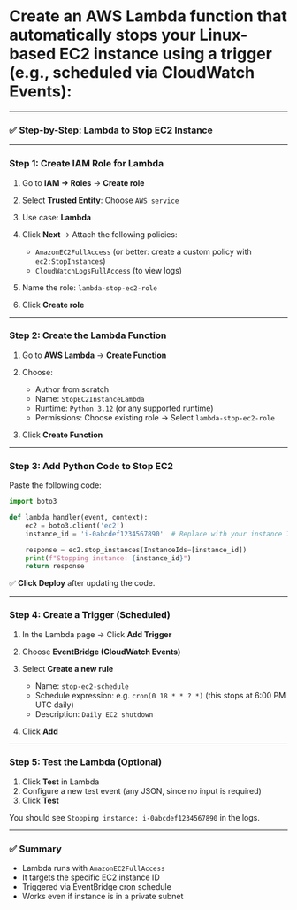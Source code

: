 # Create an AWS Lambda function that automatically stops your Linux-based EC2 instance using a trigger (e.g., scheduled via CloudWatch Events):

---

### ✅ Step-by-Step: Lambda to Stop EC2 Instance

---

### **Step 1: Create IAM Role for Lambda**

1. Go to **IAM → Roles** → **Create role**
2. Select **Trusted Entity**: Choose `AWS service`
3. Use case: **Lambda**
4. Click **Next** → Attach the following policies:

   * `AmazonEC2FullAccess` (or better: create a custom policy with `ec2:StopInstances`)
   * `CloudWatchLogsFullAccess` (to view logs)
5. Name the role: `lambda-stop-ec2-role`
6. Click **Create role**

---

### **Step 2: Create the Lambda Function**

1. Go to **AWS Lambda** → **Create Function**
2. Choose:

   * Author from scratch
   * Name: `StopEC2InstanceLambda`
   * Runtime: `Python 3.12` (or any supported runtime)
   * Permissions: Choose existing role → Select `lambda-stop-ec2-role`
3. Click **Create Function**

---

### **Step 3: Add Python Code to Stop EC2**

Paste the following code:

```python
import boto3

def lambda_handler(event, context):
    ec2 = boto3.client('ec2')
    instance_id = 'i-0abcdef1234567890'  # Replace with your instance ID

    response = ec2.stop_instances(InstanceIds=[instance_id])
    print(f"Stopping instance: {instance_id}")
    return response
```

✅ **Click Deploy** after updating the code.

---

### **Step 4: Create a Trigger (Scheduled)**

1. In the Lambda page → Click **Add Trigger**
2. Choose **EventBridge (CloudWatch Events)**
3. Select **Create a new rule**

   * Name: `stop-ec2-schedule`
   * Schedule expression: e.g. `cron(0 18 * * ? *)` (this stops at 6:00 PM UTC daily)
   * Description: `Daily EC2 shutdown`
4. Click **Add**

---

### **Step 5: Test the Lambda (Optional)**

1. Click **Test** in Lambda
2. Configure a new test event (any JSON, since no input is required)
3. Click **Test**

You should see `Stopping instance: i-0abcdef1234567890` in the logs.

---

### ✅ Summary

* Lambda runs with `AmazonEC2FullAccess`
* It targets the specific EC2 instance ID
* Triggered via EventBridge cron schedule
* Works even if instance is in a private subnet

